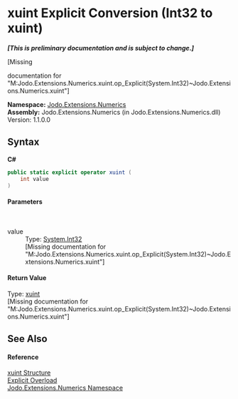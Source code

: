 # xuint&nbsp;Explicit Conversion (Int32 to xuint)
 _**\[This is preliminary documentation and is subject to change.\]**_

\[Missing <summary> documentation for "M:Jodo.Extensions.Numerics.xuint.op_Explicit(System.Int32)~Jodo.Extensions.Numerics.xuint"\]

**Namespace:**&nbsp;<a href="N_Jodo_Extensions_Numerics">Jodo.Extensions.Numerics</a><br />**Assembly:**&nbsp;Jodo.Extensions.Numerics (in Jodo.Extensions.Numerics.dll) Version: 1.1.0.0

## Syntax

**C#**<br />
``` C#
public static explicit operator xuint (
	int value
)
```


#### Parameters
&nbsp;<dl><dt>value</dt><dd>Type: <a href="https://docs.microsoft.com/dotnet/api/system.int32" target="_blank" rel="noopener noreferrer">System.Int32</a><br />\[Missing <param name="value"/> documentation for "M:Jodo.Extensions.Numerics.xuint.op_Explicit(System.Int32)~Jodo.Extensions.Numerics.xuint"\]</dd></dl>

#### Return Value
Type: <a href="T_Jodo_Extensions_Numerics_xuint">xuint</a><br />\[Missing <returns> documentation for "M:Jodo.Extensions.Numerics.xuint.op_Explicit(System.Int32)~Jodo.Extensions.Numerics.xuint"\]

## See Also


#### Reference
<a href="T_Jodo_Extensions_Numerics_xuint">xuint Structure</a><br /><a href="Overload_Jodo_Extensions_Numerics_xuint_op_Explicit">Explicit Overload</a><br /><a href="N_Jodo_Extensions_Numerics">Jodo.Extensions.Numerics Namespace</a><br />